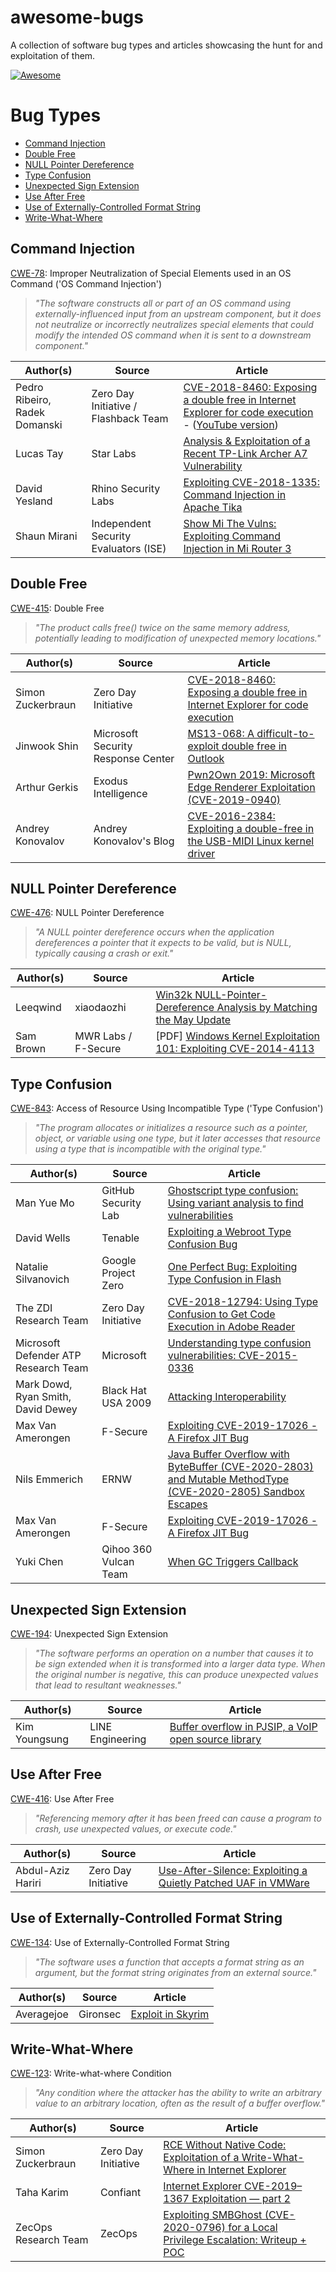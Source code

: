 # awesome-bugs
A collection of software bug types and articles showcasing the hunt for and exploitation of them.

[![Awesome](https://awesome.re/badge.svg)](https://awesome.re)


# Bug Types
* [Command Injection](#command-injection)
* [Double Free](#double-free)
* [NULL Pointer Dereference](#null-pointer-dereference)
* [Type Confusion](#type-confusion)
* [Unexpected Sign Extension](#unexpected-sign-extension)
* [Use After Free](#use-after-free)
* [Use of Externally-Controlled Format String](#use-of-externally-controlled-format-string)
* [Write-What-Where](#write-what-where)


## Command Injection
[CWE-78](https://cwe.mitre.org/data/definitions/78.html): Improper Neutralization of Special Elements used in an OS Command ('OS Command Injection')

> *"The software constructs all or part of an OS command using externally-influenced input from an upstream component, but it does not neutralize or incorrectly neutralizes special elements that could modify the intended OS command when it is sent to a downstream component."*

| Author(s) | Source | Article |
| --- | --- | --- |
| Pedro Ribeiro, Radek Domanski | Zero Day Initiative / Flashback Team | [CVE-2018-8460: Exposing a double free in Internet Explorer for code execution](https://www.thezdi.com/blog/2020/4/6/exploiting-the-tp-link-archer-c7-at-pwn2own-tokyo) - ([YouTube version](https://www.youtube.com/watch?v=zjafMP7EgEA)) |
| Lucas Tay | Star Labs | [Analysis & Exploitation of a Recent TP-Link Archer A7 Vulnerability](https://starlabs.sg/blog/2020/10/analysis-exploitation-of-a-recent-tp-link-archer-a7-vulnerability/) |
| David Yesland | Rhino Security Labs | [Exploiting CVE-2018-1335: Command Injection in Apache Tika](https://rhinosecuritylabs.com/application-security/exploiting-cve-2018-1335-apache-tika/) |
| Shaun Mirani | Independent Security Evaluators (ISE) | [Show Mi The Vulns: Exploiting Command Injection in Mi Router 3](https://blog.securityevaluators.com/show-mi-the-vulns-exploiting-command-injection-in-mi-router-3-55c6bcb48f09) |


## Double Free
[CWE-415](https://cwe.mitre.org/data/definitions/415.html): Double Free

> *"The product calls free() twice on the same memory address, potentially leading to modification of unexpected memory locations."*

| Author(s) | Source | Article |
| --- | --- | --- |
| Simon Zuckerbraun | Zero Day Initiative | [CVE-2018-8460: Exposing a double free in Internet Explorer for code execution](https://www.thezdi.com/blog/2018/10/18/cve-2018-8460-exposing-a-double-free-in-internet-explorer-for-code-execution) |
| Jinwook Shin | Microsoft Security Response Center | [MS13-068: A difficult-to-exploit double free in Outlook](https://msrc-blog.microsoft.com/2013/09/10/ms13-068-a-difficult-to-exploit-double-free-in-outlook/) |
| Arthur Gerkis | Exodus Intelligence | [Pwn2Own 2019: Microsoft Edge Renderer Exploitation (CVE-2019-0940)](https://blog.exodusintel.com/2019/05/19/pwn2own-2019-microsoft-edge-renderer-exploitation-cve-2019-9999-part-1/) |
| Andrey Konovalov | Andrey Konovalov's Blog | [CVE-2016-2384: Exploiting a double-free in the USB-MIDI Linux kernel driver](https://xairy.github.io/blog/2016/cve-2016-2384) |


## NULL Pointer Dereference
[CWE-476](https://cwe.mitre.org/data/definitions/476.html): NULL Pointer Dereference

> *"A NULL pointer dereference occurs when the application dereferences a pointer that it expects to be valid, but is NULL, typically causing a crash or exit."*

| Author(s) | Source | Article |
| --- | --- | --- |
| Leeqwind | xiaodaozhi | [Win32k NULL-Pointer-Dereference Analysis by Matching the May Update](https://xiaodaozhi.com/exploit/156.html) |
| Sam Brown | MWR Labs / F-Secure | [PDF] [Windows Kernel Exploitation 101: Exploiting CVE-2014-4113](https://labs.f-secure.com/assets/BlogFiles/mwri-lab-exploiting-cve-2014-4113.pdf) |


## Type Confusion
[CWE-843](https://cwe.mitre.org/data/definitions/843.html): Access of Resource Using Incompatible Type ('Type Confusion')

> *"The program allocates or initializes a resource such as a pointer, object, or variable using one type, but it later accesses that resource using a type that is incompatible with the original type."*

| Author(s) | Source | Article |
| --- | --- | --- |
| Man Yue Mo | GitHub Security Lab| [Ghostscript type confusion: Using variant analysis to find vulnerabilities](https://securitylab.github.com/research/ghostscript-type-confusion) |
| David Wells | Tenable | [Exploiting a Webroot Type Confusion Bug](https://medium.com/tenable-techblog/exploiting-a-webroot-type-confusion-bug-215308145e32) |
| Natalie Silvanovich | Google Project Zero | [One Perfect Bug: Exploiting Type Confusion in Flash](https://googleprojectzero.blogspot.com/2015/07/one-perfect-bug-exploiting-type_20.html) |
| The ZDI Research Team | Zero Day Initiative | [CVE-2018-12794: Using Type Confusion to Get Code Execution in Adobe Reader](https://www.thezdi.com/blog/2018/9/18/cve-2018-12794-using-type-confusion-to-get-code-execution-in-adobe-reader) |
| Microsoft Defender ATP Research Team | Microsoft | [Understanding type confusion vulnerabilities: CVE-2015-0336](https://www.microsoft.com/security/blog/2015/06/17/understanding-type-confusion-vulnerabilities-cve-2015-0336/?source=mmpc) |
| Mark Dowd, Ryan Smith, David Dewey | Black Hat USA 2009 | [Attacking Interoperability](http://hustlelabs.com/stuff/bh2009_dowd_smith_dewey.pdf) |
| Max Van Amerongen | F-Secure | [Exploiting CVE-2019-17026 - A Firefox JIT Bug](https://labs.f-secure.com/blog/exploiting-cve-2019-17026-a-firefox-jit-bug/) |
| Nils Emmerich | ERNW | [Java Buffer Overflow with ByteBuffer (CVE-2020-2803) and Mutable MethodType (CVE-2020-2805) Sandbox Escapes](https://insinuator.net/2020/09/java-buffer-overflow-with-bytebuffer-cve-2020-2803-and-mutable-methodtype-cve-2020-2805-sandbox-escapes/) |
| Max Van Amerongen | F-Secure | [Exploiting CVE-2019-17026 - A Firefox JIT Bug](https://labs.f-secure.com/blog/exploiting-cve-2019-17026-a-firefox-jit-bug/) |
| Yuki Chen | Qihoo 360 Vulcan Team | [When GC Triggers Callback](https://paper.seebug.org/1032/#case-3-type-confusion-in-jit-engine) |


## Unexpected Sign Extension
[CWE-194](https://cwe.mitre.org/data/definitions/194.html): Unexpected Sign Extension

> *"The software performs an operation on a number that causes it to be sign extended when it is transformed into a larger data type. When the original number is negative, this can produce unexpected values that lead to resultant weaknesses."*

| Author(s) | Source | Article |
| --- | --- | --- |
| Kim Youngsung | LINE Engineering | [Buffer overflow in PJSIP, a VoIP open source library](https://engineering.linecorp.com/en/blog/buffer-overflow-in-pjsip-a-voip-open-source-library/) |


## Use After Free
[CWE-416](https://cwe.mitre.org/data/definitions/416.html): Use After Free

> *"Referencing memory after it has been freed can cause a program to crash, use unexpected values, or execute code."*

| Author(s) | Source | Article |
| --- | --- | --- |
| Abdul-Aziz Hariri | Zero Day Initiative | [Use-After-Silence: Exploiting a Quietly Patched UAF in VMWare](https://www.thezdi.com/blog/2017/6/26/use-after-silence-exploiting-a-quietly-patched-uaf-in-vmware) |


## Use of Externally-Controlled Format String
[CWE-134](https://cwe.mitre.org/data/definitions/134.html): Use of Externally-Controlled Format String

> *"The software uses a function that accepts a format string as an argument, but the format string originates from an external source."*

| Author(s) | Source | Article |
| --- | --- | --- |
| Averagejoe | Gironsec | [Exploit in Skyrim](https://www.gironsec.com/blog/2013/05/exploit-in-skyrim/) |


## Write-What-Where
[CWE-123](https://cwe.mitre.org/data/definitions/123.html): Write-what-where Condition

> *"Any condition where the attacker has the ability to write an arbitrary value to an arbitrary location, often as the result of a buffer overflow."*

| Author(s) | Source | Article |
| --- | --- | --- |
| Simon Zuckerbraun | Zero Day Initiative | [RCE Without Native Code: Exploitation of a Write-What-Where in Internet Explorer](https://www.thezdi.com/blog/2019/5/21/rce-without-native-code-exploitation-of-a-write-what-where-in-internet-explorer) |
| Taha Karim | Confiant | [Internet Explorer CVE-2019–1367 Exploitation — part 2](https://blog.confiant.com/internet-explorer-cve-2019-1367-exploitation-part-2-8143242b5780) |
| ZecOps Research Team | ZecOps | [Exploiting SMBGhost (CVE-2020-0796) for a Local Privilege Escalation: Writeup + POC](https://blog.zecops.com/vulnerabilities/exploiting-smbghost-cve-2020-0796-for-a-local-privilege-escalation-writeup-and-poc/) |
